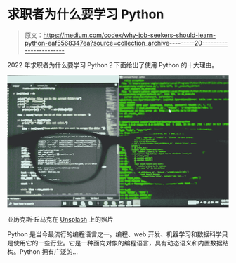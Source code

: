 # 求职者为什么要学习 Python

> 原文：<https://medium.com/codex/why-job-seekers-should-learn-python-eaf5568347ea?source=collection_archive---------20----------------------->

2022 年求职者为什么要学习 Python？下面给出了使用 Python 的十大理由。

![](img/0d5e1fa621cf70c90f08f4091e81000e.png)

亚历克斯·丘马克在 [Unsplash](https://unsplash.com/s/photos/python?utm_source=unsplash&utm_medium=referral&utm_content=creditCopyText) 上的照片

Python 是当今最流行的编程语言之一。编程、web 开发、机器学习和数据科学只是使用它的一些行业。它是一种面向对象的编程语言，具有动态语义和内置数据结构。Python 拥有广泛的…